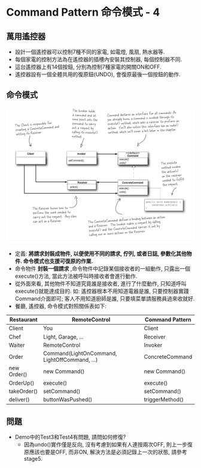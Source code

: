 # Command Pattern 命令模式 - 4

## 萬用遙控器
* 設計一個遙控器可以控制7種不同的家電, 如電燈, 風扇, 熱水器等.
* 每個家電的控制方法為在遙控器的插槽內安裝其控制器, 每個控制器不同.
* 這台遙控器上有14個按鈕, 分別為控制7種家電的開關ON和OFF.
* 遙控器設有一個全體共用的復原鈕(UNDO), 會復原最後一個按鈕的動作.

## 命令模式

![Alt text](../resource/command.png "Command Pattern Class Graph")

* 定義: __將請求封裝成物件, 以便使用不同的請求, 佇列, 或者日誌, 參數化其他物件. 命令模式也支援可復原的作業.__
* 命令物件 __封裝一個請求__ ,命令物件中記錄某個接收者的一組動作, 只露出一個execute()方法, 當此方法被呼叫時接收者會進行動作.
* 從外面來看, 其他物件不知道究竟誰是接收者, 進行了什麼動作, 只知道呼叫execute()就能達成目的. 如: 遙控器根本不用知道電器是誰, 只要控制器實踐Command介面即可; 客人不用知道廚師是誰, 只要填菜單請服務員過來收就好.
* 餐廳, 遙控器, 命令模式對照關係表如下:

Restaurant|RemoteControl|Command Pattern
--|--|--
Client|You|Client
Chef|Light, Garage, ...|Receiver
Waiter|RemoteControl|Invoker
Order|Command(LightOnCommand, LightOffCommand, ...)|ConcreteCommand
new Order()|new Command()|new Command()
OrderUp()|execute()|execute()
takeOrder()|setCommand()|setCommand()
deliver()|buttonWasPushed()|triggerMethod()

## 問題
* Demo中的Test3和Test4有問題, 請問如何修復?
	* 因為undo()實作僅是反向, 沒有考慮到如果有人連按兩次OFF, 則上一步復原應該也要是OFF, 而非ON, 解決方法是必須記錄上一次的狀態, 請參考stage5.
